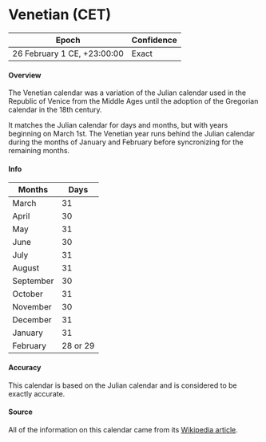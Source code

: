 # Venetian (CET)

| Epoch                        | Confidence |
| ---------------------------- | ---------- |
| 26 February 1 CE, +23:00:00 | Exact      |

#### Overview

The Venetian calendar was a variation of the Julian calendar used in the Republic of Venice from the Middle Ages until the adoption of the Gregorian calendar in the 18th century.

It matches the Julian calendar for days and months, but with years beginning on March 1st. The Venetian year runs behind the Julian calendar during the months of January and February before syncronizing for the remaining months.

#### Info

| Months | Days |
|--------|------|
| March | 31 |
| April | 30 |
| May | 31 |
| June | 30 |
| July | 31 |
| August | 31 |
| September | 30 |
| October | 31 |
| November | 30 |
| December | 31 |
| January | 31 |
| February | 28 or 29 |

#### Accuracy

This calendar is based on the Julian calendar and is considered to be exactly accurate.

#### Source

All of the information on this calendar came from its [Wikipedia article](https://en.wikipedia.org/wiki/More_veneto).
